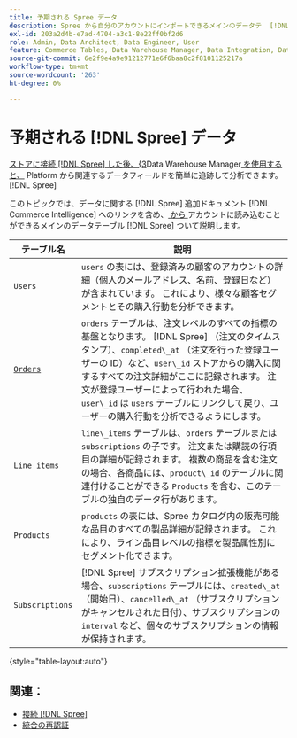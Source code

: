 ```yaml
---
title: 予期される Spree データ
description: Spree から自分のアカウントにインポートできるメインのデータテ  [!DNL Commerce Intelligence]  ブルを調べます。
exl-id: 203a2d4b-e7ad-4704-a3c1-8e22ff0bf2d6
role: Admin, Data Architect, Data Engineer, User
feature: Commerce Tables, Data Warehouse Manager, Data Integration, Data Import/Export
source-git-commit: 6e2f9e4a9e91212771e6f6baa8c2f8101125217a
workflow-type: tm+mt
source-wordcount: '263'
ht-degree: 0%

---
```


# 予期される [!DNL Spree] データ

[ ストアに接続  [!DNL Spree]  した後、&lbrace;3](../../../data-analyst/importing-data/integrations/spree.md)Data Warehouse Manager[ を使用すると、](../../data-warehouse-mgr/tour-dwm.md) Platform から関連するデータフィールドを簡単に追跡して分析できます。[!DNL Spree]

このトピックでは、データに関する [!DNL Spree] 追加ドキュメント [!DNL Commerce Intelligence] へのリンクを含め、[ から ](https://guides.spreecommerce.org/developer/addresses.html#address) アカウントに読み込むことができるメインのデータテーブル [!DNL Spree] ついて説明します。

| **テーブル名** | **説明** |
|-----|-----|
| `Users` | `users` の表には、登録済みの顧客のアカウントの詳細（個人のメールアドレス、名前、登録日など）が含まれています。 これにより、様々な顧客セグメントとその購入行動を分析できます。 |
| [`Orders`](https://guides.spreecommerce.org/developer/orders.html#overview) | `orders` テーブルは、注文レベルのすべての指標の基盤となります。 [!DNL Spree] （注文のタイムスタンプ）、`completed\_at` （注文を行った登録ユーザーの ID）など、`user\_id` ストアからの購入に関するすべての注文詳細がここに記録されます。 注文が登録ユーザーによって行われた場合、`user\_id` は `users` テーブルにリンクして戻り、ユーザーの購入行動を分析できるようにします。 |
| `Line items` | `line\_items` テーブルは、`orders` テーブルまたは `subscriptions` の子です。 注文または購読の行項目の詳細が記録されます。 複数の商品を含む注文の場合、各商品には、`product\_id` のテーブルに関連付けることができる `Products` を含む、このテーブルの独自のデータ行があります。 |
| `Products` | `products` の表には、Spree カタログ内の販売可能な品目のすべての製品詳細が記録されます。 これにより、ライン品目レベルの指標を製品属性別にセグメント化できます。 |
| `Subscriptions` | [!DNL Spree] サブスクリプション拡張機能がある場合、`subscriptions` テーブルには、`created\_at` （開始日）、`cancelled\_at` （サブスクリプションがキャンセルされた日付）、サブスクリプションの `interval` など、個々のサブスクリプションの情報が保持されます。 |

{style="table-layout:auto"}

## 関連：

* [接続  [!DNL Spree]](../integrations/spree.md)
* [ 統合の再認証 ](https://experienceleague.adobe.com/docs/commerce-knowledge-base/kb/how-to/mbi-reauthenticating-integrations.html?lang=ja)
